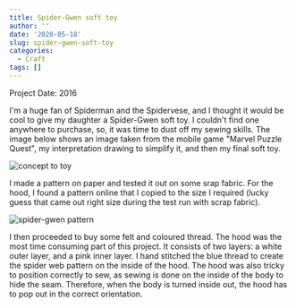 ```yaml
---
title: Spider-Gwen soft toy
author: ''
date: '2020-05-18'
slug: spider-gwen-soft-toy
categories:
  - Craft
tags: []
---
```


Project Date: 2016

I'm a huge fan of Spiderman and the Spidervese, and I thought it would be cool to give my daughter a Spider-Gwen soft toy. I couldn't find one anywhere to purchase, so, it was time to dust off my sewing skills. The image below shows an image taken from the mobile game "Marvel Puzzle Quest", my interpretation drawing to simplify it, and then my final soft toy.

![concept to toy](/post/spider-gwen-soft-toy_files/spidergwen_concept_to_toy.png)

I made a pattern on paper and tested it out on some srap fabric. For the hood, I found a pattern online that I copied to the size I required (lucky guess that came out right size during the test run with scrap fabric).

![spider-gwen pattern](/post/spider-gwen-soft-toy_files/spidergwen_pattern.jpg)

I then proceeded to buy some felt and coloured thread. The hood was the most time consuming part of this project. It consists of two layers: a white outer layer, and a pink inner layer. I hand stitched the blue thread to create the spider web pattern on the inside of the hood. The hood was also tricky to position correctly to sew, as sewing is done on the inside of the body to hide the seam. Therefore, when the body is turned inside out, the hood has to pop out in the correct orientation.


